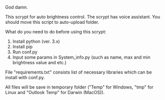 God damn.

This scrypt for auto brightness control. The scrypt has voice assistant. You should move this script to auto-upload folder.

What do you need to do before using this scrypt:

1) Install python (ver. 3.x)
2) Install pip
3) Run conf.py
4) Input some params in System_info.py (such as name, max and min brightness value and etc.)

File "requirements.txt" consists list of necessary libraries which can be install with conf.py.

All files will be save in temporary folder ("Temp" for Windows, "tmp" for Linux and "Outlook Temp" for Darwin (MacOS)).